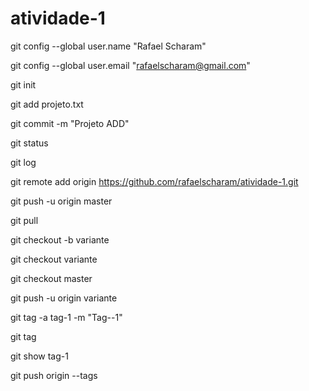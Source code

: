 # atividade-1

git config --global user.name "Rafael Scharam"

git config --global user.email "rafaelscharam@gmail.com"

git init

git add projeto.txt

git commit -m "Projeto ADD"

git status 

git log

git remote add origin https://github.com/rafaelscharam/atividade-1.git

git push -u origin master

git pull

git checkout -b variante

git checkout variante

git checkout master

git push -u origin variante

git tag -a tag-1 -m "Tag--1"

git tag

git show tag-1

git push origin --tags